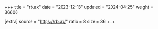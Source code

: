 +++
title = "rb.ax"
date = "2023-12-13"
updated = "2024-04-25"
weight = 36606

[extra]
source = "https://rb.ax/"
ratio = 8
size = 36
+++
